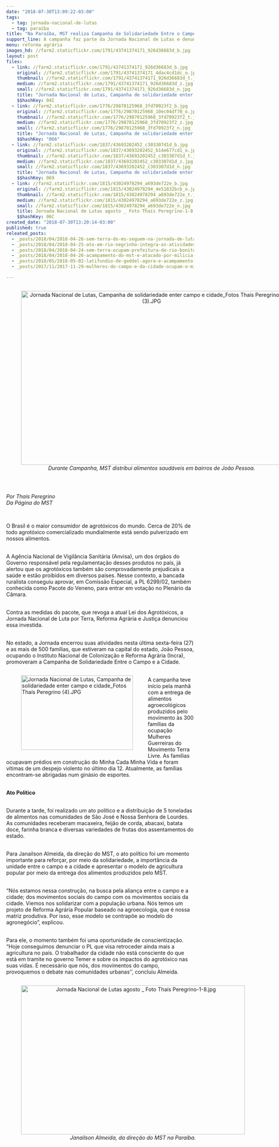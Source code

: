 ```yaml
---
date: "2018-07-30T13:09:22-03:00"
tags:
  - tag: jornada-nacional-de-lutas
  - tag: paraíba
title: "Na Paraíba, MST realiza Campanha de Solidariedade Entre o Campo e a Cidade"
support_line: A campanha faz parte da Jornada Nacional de Lutas e denunciou o Pacote de Veneno
menu: reforma agrária
images_hd: //farm2.staticflickr.com/1791/43741374171_926d36683d_b.jpg
layout: post
files:
  - link: //farm2.staticflickr.com/1791/43741374171_926d36683d_b.jpg
    original: //farm2.staticflickr.com/1791/43741374171_4dac4cd1dc_o.jpg
    thumbnail: //farm2.staticflickr.com/1791/43741374171_926d36683d_t.jpg
    medium: //farm2.staticflickr.com/1791/43741374171_926d36683d_z.jpg
    small: //farm2.staticflickr.com/1791/43741374171_926d36683d_n.jpg
    title: "Jornada Nacional de Lutas, Campanha de solidariedade enter campo e cidade_Fotos Thaís Peregrino (3).JPG"
    $$hashKey: 04I
  - link: //farm2.staticflickr.com/1776/29870125968_3fd70923f2_b.jpg
    original: //farm2.staticflickr.com/1776/29870125968_10ec04df70_o.jpg
    thumbnail: //farm2.staticflickr.com/1776/29870125968_3fd70923f2_t.jpg
    medium: //farm2.staticflickr.com/1776/29870125968_3fd70923f2_z.jpg
    small: //farm2.staticflickr.com/1776/29870125968_3fd70923f2_n.jpg
    title: "Jornada Nacional de Lutas, Campanha de solidariedade enter campo e cidade_Fotos Thaís Peregrino (5).JPG"
    $$hashKey: "066"
  - link: //farm2.staticflickr.com/1837/43693202452_c303307d1d_b.jpg
    original: //farm2.staticflickr.com/1837/43693202452_b14e677cd1_o.jpg
    thumbnail: //farm2.staticflickr.com/1837/43693202452_c303307d1d_t.jpg
    medium: //farm2.staticflickr.com/1837/43693202452_c303307d1d_z.jpg
    small: //farm2.staticflickr.com/1837/43693202452_c303307d1d_n.jpg
    title: "Jornada Nacional de Lutas, Campanha de solidariedade enter campo e cidade_Fotos Thaís Peregrino (4).JPG"
    $$hashKey: 069
  - link: //farm2.staticflickr.com/1815/43024978294_a693de722e_b.jpg
    original: //farm2.staticflickr.com/1815/43024978294_4e51832bcb_o.jpg
    thumbnail: //farm2.staticflickr.com/1815/43024978294_a693de722e_t.jpg
    medium: //farm2.staticflickr.com/1815/43024978294_a693de722e_z.jpg
    small: //farm2.staticflickr.com/1815/43024978294_a693de722e_n.jpg
    title: Jornada Nacional de Lutas agosto _ Foto Thaís Peregrino-1-8.jpg
    $$hashKey: 06C
created_date: "2018-07-30T13:20:14-03:00"
published: true
releated_posts:
  - _posts/2018/04/2018-04-26-sem-terra-do-ms-seguem-na-jornada-de-luta-pela-reforma-agraria.md
  - _posts/2018/04/2018-04-25-ato-em-rio-negrinho-integra-as-atividades-da-jornada-nacional-de-lutas-em-santa-catarina.md
  - _posts/2018/04/2018-04-24-sem-terra-ocupam-prefeitura-de-rio-bonito-no-parana.md
  - _posts/2018/04/2018-04-26-acampamento-do-mst-e-atacado-por-milicia-no-pernambuco.md
  - _posts/2018/05/2018-05-02-latifundio-de-geddel-agora-e-acampamento-lula-livre-no-sudoeste-da-bahia.md
  - _posts/2017/11/2017-11-29-mulheres-do-campo-e-da-cidade-ocupam-o-ministerio-publico-em-joao-pessoa.md

---
```

<div style="text-align:center">
<figure class="image" style="display:inline-block"><img alt="Jornada Nacional de Lutas, Campanha de solidariedade enter campo e cidade_Fotos Thaís Peregrino (3).JPG" height="467" src="//farm2.staticflickr.com/1791/43741374171_926d36683d_b.jpg" width="700" />
<figcaption><em>Durante Campanha, MST distribui alimentos saud&aacute;veis em bairros de Jo&atilde;o Pessoa.</em></figcaption>
</figure>
</div>

<p>&nbsp;</p>

<p><em>Por Tha&iacute;s Peregrino<br />
Da P&aacute;gina do MST</em></p>

<p>&nbsp;</p>

<p>O Brasil &eacute; o maior consumidor de agrot&oacute;xicos do mundo. Cerca de 20% de todo agrot&oacute;xico comercializado mundialmente est&aacute; sendo pulverizado em nossos alimentos.</p>

<p><br />
A Ag&ecirc;ncia Nacional de Vigil&acirc;ncia Sanit&aacute;ria (Anvisa), um dos &oacute;rg&atilde;os do Governo respons&aacute;vel pela regulamenta&ccedil;&atilde;o desses produtos no pa&iacute;s, j&aacute; alertou que os agrot&oacute;xicos tamb&eacute;m s&atilde;o comprovadamente prejudicais a sa&uacute;de e est&atilde;o proibidos em diversos pa&iacute;ses. Nesse contexto, a bancada ruralista conseguiu aprovar, em Comiss&atilde;o Especial, a PL 6299/02, tamb&eacute;m conhecida como Pacote do Veneno, para entrar em vota&ccedil;&atilde;o no Plen&aacute;rio da C&acirc;mara.</p>

<p><br />
Contra as medidas do pacote, que revoga a atual Lei dos Agrot&oacute;xicos, a Jornada Nacional de Luta por Terra, Reforma Agr&aacute;ria e Justi&ccedil;a denunciou essa investida.</p>

<p><br />
No estado, a Jornada encerrou suas atividades nesta &uacute;ltima sexta-feira (27) e as mais de 500 fam&iacute;lias, que estiveram na capital do estado, Jo&atilde;o Pessoa, ocupando o Instituto Nacional de Coloniza&ccedil;&atilde;o e Reforma Agr&aacute;ria (Incra), promoveram a Campanha de Solidariedade Entre o Campo e a Cidade.</p>

<figure class="image" style="float:left"><img alt="Jornada Nacional de Lutas, Campanha de solidariedade enter campo e cidade_Fotos Thaís Peregrino (4).JPG" height="200" src="//farm2.staticflickr.com/1837/43693202452_c303307d1d_b.jpg" width="300" />
<figcaption></figcaption>
</figure>

<p><br />
A campanha teve in&iacute;cio pela manh&atilde; com a entrega de alimentos agroecol&oacute;gicos produzidos pelo movimento &agrave;s 300 fam&iacute;lias da ocupa&ccedil;&atilde;o Mulheres Guerreiras do Movimento Terra Livre. As fam&iacute;lias ocupavam pr&eacute;dios em constru&ccedil;&atilde;o do Minha Cada Minha Vida e foram v&iacute;timas de um despejo violento no &uacute;ltimo dia 12. Atualmente, as fam&iacute;lias encontram-se abrigadas num gin&aacute;sio de esportes.</p>

<p><br />
<strong>Ato Pol&iacute;tico</strong></p>

<p><br />
Durante a tarde, foi realizado um ato pol&iacute;tico e a distribui&ccedil;&atilde;o de 5 toneladas de alimentos nas comunidades de S&atilde;o Jos&eacute; e Nossa Senhora de Lourdes. As comunidades receberam macaxeira, feij&atilde;o de corda, abacaxi, batata doce, farinha branca e diversas variedades de frutas dos assentamentos do estado.</p>

<p><br />
Para Janailson Almeida, da dire&ccedil;&atilde;o do MST, o ato pol&iacute;tico foi um momento importante para refor&ccedil;ar, por meio da solidariedade, a import&acirc;ncia da unidade entre o campo e a cidade e apresentar o modelo de agricultura popular por meio da entrega dos alimentos produzidos pelo MST.</p>

<p><br />
&ldquo;N&oacute;s estamos nessa constru&ccedil;&atilde;o, na busca pela alian&ccedil;a entre o campo e a cidade; dos movimentos sociais do campo com os movimentos sociais da cidade. Viemos nos solidarizar com a popula&ccedil;&atilde;o urbana. N&oacute;s temos um projeto de Reforma Agr&aacute;ria Popular baseado na agroecologia, que &eacute; nossa matriz produtiva. Por isso, esse modelo se contrap&otilde;e ao modelo do agroneg&oacute;cio&rdquo;, explicou.</p>

<p><br />
Para ele, o momento tamb&eacute;m foi uma oportunidade de conscientiza&ccedil;&atilde;o. &ldquo;Hoje conseguimos denunciar o PL que visa retroceder ainda mais a agricultura no pa&iacute;s. O trabalhador da cidade n&atilde;o est&aacute; consciente do que est&aacute; em tramite no governo Temer e sobre os impactos do agrot&oacute;xico nas suas vidas. &Eacute; necess&aacute;rio que n&oacute;s, dos movimentos do campo, provoquemos o debate nas comunidades urbanas&rsquo;&rsquo;, concluiu Almeida.&nbsp;</p>

<div style="text-align:center">
<figure class="image" style="display:inline-block"><img alt="Jornada Nacional de Lutas agosto _ Foto Thaís Peregrino-1-8.jpg" height="400" src="//farm2.staticflickr.com/1815/43024978294_a693de722e_b.jpg" width="600" />
<figcaption><em>Janailson Almeida, da dire&ccedil;&atilde;o do MST na Para&iacute;ba.</em></figcaption>
</figure>
</div>

<p>&nbsp;</p>
